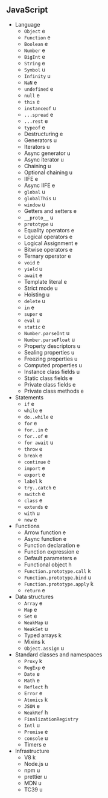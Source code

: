 ## JavaScript

- Language
  - `Object` e
  - `Function` e
  - `Boolean` e
  - `Number` e
  - `BigInt` e
  - `String` e
  - `Symbol` u
  - `Infinity` u
  - `NaN` e
  - `undefined` e
  - `null` e
  - `this` e
  - `instanceof` u
  - `...spread` e
  - `...rest` e
  - `typeof` e
  - Destructuring e
  - Generators u
  - Iterators u
  - Async generator u
  - Async iterator u
  - Chaining u
  - Optional chaining u
  - IIFE e
  - Async IIFE e
  - `global` u
  - `globalThis` u
  - `window` u
  - Getters and setters e
  - `__proto__` u
  - `prototype` u
  - Equality operators e
  - Logical operators e
  - Logical Assignment e
  - Bitwise operators e
  - Ternary operator e
  - `void` e
  - `yield` u
  - `await` e
  - Template literal e
  - Strict mode u
  - Hoisting u
  - `delete` u
  - `in` e
  - `super` e
  - `eval` u
  - `static` e
  - `Number.parseInt` u
  - `Number.parseFloat` u
  - Property descriptors u
  - Sealing properties u
  - Freezing properties u
  - Computed properties u
  - Instance class fields u
  - Static class fields e
  - Private class fields e
  - Private class methods e
- Statements
  - `if` e
  - `while` e
  - `do..while` e
  - `for` e
  - `for..in` e
  - `for..of` e
  - `for await` u
  - `throw` e
  - `break` e
  - `continue` e
  - `import` e
  - `export` e
  - `label` k
  - `try..catch` e
  - `switch` e
  - `class` e
  - `extends` e
  - `with` u
  - `new` e
- Functions
  - Arrow function e
  - Async function e
  - Function declaration e
  - Function expression e
  - Default parameters e
  - Functional object h
  - `Function.prototype.call` k
  - `Function.prototype.bind` u
  - `Function.prototype.apply` k
  - `return` e
- Data structures
  - `Array` e
  - `Map` e
  - `Set` e
  - `WeakMap` u
  - `WeakSet` u
  - Typed arrays k
  - Mixins k
  - `Object.assign` u
- Standard classes and namespaces
  - `Proxy` k
  - `RegExp` e
  - `Date` e
  - `Math` e
  - `Reflect` h
  - `Error` e
  - `Atomics` k
  - `JSON` e
  - `WeakRef` h
  - `FinalizationRegistry`
  - `Intl` u
  - `Promise` e
  - `console` u
  - Timers e
- Infrastructure
  - V8 k
  - Node.js u
  - npm u
  - prettier u
  - MDN u
  - TC39 u

